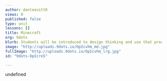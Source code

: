```yaml
---
author: danleavitt0
views: 0
published: false
type: unit
lessons: []
title: Minecraft
org: 9dots
blurb: Students will be introduced to design thinking and use that process to create a sustainable community in Minecraft.
image: "http://uploads.9dots.io/OpIcvhm_md.jpg"
fullImage: "http://uploads.9dots.io/OpIcvhm_lrg.jpg"
id: "9dots-OpIcreS"

---
```


undefined
